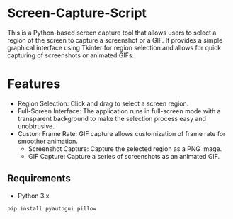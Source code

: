 # Screen-Capture-Script
This is a Python-based screen capture tool that allows users to select a region of the screen to capture a screenshot or a GIF. It provides a simple graphical interface using Tkinter for region selection and allows for quick capturing of screenshots or animated GIFs.


# Features
- Region Selection: Click and drag to select a screen region.
- Full-Screen Interface: The application runs in full-screen mode with a transparent background to make the selection process easy and unobtrusive.
- Custom Frame Rate: GIF capture allows customization of frame rate for smoother animation.
  - Screenshot Capture: Capture the selected region as a PNG image.
  - GIF Capture: Capture a series of screenshots as an animated GIF.

## Requirements
- Python 3.x
```
pip install pyautogui pillow
```

